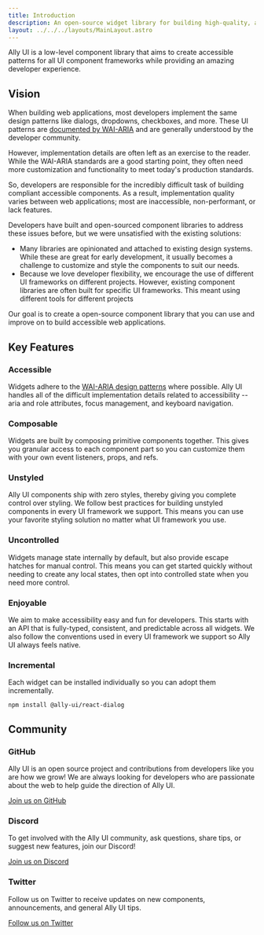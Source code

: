 ```yaml
---
title: Introduction
description: An open-source widget library for building high-quality, accessible web applications on all UI frameworks
layout: ../../../layouts/MainLayout.astro
---
```


Ally UI is a low-level component library that aims to create accessible patterns for all UI component frameworks while providing an amazing developer experience.

## Vision

When building web applications, most developers implement the same design patterns like dialogs, dropdowns, checkboxes, and more. These UI patterns are [documented by WAI-ARIA](https://www.w3.org/WAI/ARIA/apg/) and are generally understood by the developer community.

However, implementation details are often left as an exercise to the reader. While the WAI-ARIA standards are a good starting point, they often need more customization and functionality to meet today's production standards.

So, developers are responsible for the incredibly difficult task of building compliant accessible components. As a result, implementation quality varies between web applications; most are inaccessible, non-performant, or lack features.

Developers have built and open-sourced component libraries to address these issues before, but we were unsatisfied with the existing solutions:

* Many libraries are opinionated and attached to existing design systems. While these are great for early development, it usually becomes a challenge to customize and style the components to suit our needs.
* Because we love developer flexibility, we encourage the use of different UI frameworks on different projects. However, existing component libraries are often built for specific UI frameworks. This meant using different tools for different projects

Our goal is to create a open-source component library that you can use and improve on to build accessible web applications.

## Key Features

### Accessible

Widgets adhere to the [WAI-ARIA design patterns](https://www.w3.org/WAI/ARIA/apg/patterns/) where possible. Ally UI handles all of the difficult implementation details related to accessibility -- aria and role attributes, focus management, and keyboard navigation. 

### Composable

Widgets are built by composing primitive components together. This gives you granular access to each component part so you can customize them with your own event listeners, props, and refs.

### Unstyled

Ally UI components ship with zero styles, thereby giving you complete control over styling. We follow best practices for building unstyled components in every UI framework we support. This means you can use your favorite styling solution no matter what UI framework you use.

### Uncontrolled

Widgets manage state internally by default, but also provide escape hatches for manual control. This means you can get started quickly without needing to create any local states, then opt into controlled state when you need more control.

### Enjoyable

We aim to make accessibility easy and fun for developers. This starts with an API that is fully-typed, consistent, and predictable across all widgets. We also follow the conventions used in every UI framework we support so Ally UI always feels native.

### Incremental

Each widget can be installed individually so you can adopt them incrementally.

```
npm install @ally-ui/react-dialog
```

## Community

### GitHub

Ally UI is an open source project and contributions from developers like you are how we grow! We are always looking for developers who are passionate about the web to help guide the direction of Ally UI.

[Join us on GitHub](https://github.com/ally-ui/ally-ui)

### Discord

To get involved with the Ally UI community, ask questions, share tips, or suggest new features, join our Discord!

[Join us on Discord](https://discord.gg/VUgBbmQeMv)

### Twitter

Follow us on Twitter to receive updates on new components, announcements, and general Ally UI tips.

[Follow us on Twitter](https://twitter.com/ally_ui)
